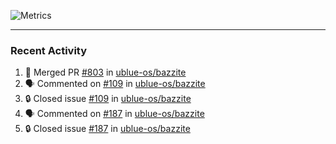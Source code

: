 ![Metrics](https://metrics.lecoq.io/KyleGospo?template=classic&base=header%2C%20activity%2C%20community%2C%20repositories%2C%20metadata&base.indepth=false&base.hireable=false&base.skip=false&config.timezone=America%2FLos_Angeles)

---
### Recent Activity
<!--START_SECTION:activity-->
1. 🎉 Merged PR [#803](https://github.com/ublue-os/bazzite/pull/803) in [ublue-os/bazzite](https://github.com/ublue-os/bazzite)
2. 🗣 Commented on [#109](https://github.com/ublue-os/bazzite/issues/109#issuecomment-1962299677) in [ublue-os/bazzite](https://github.com/ublue-os/bazzite)
3. 🔒 Closed issue [#109](https://github.com/ublue-os/bazzite/issues/109) in [ublue-os/bazzite](https://github.com/ublue-os/bazzite)
4. 🗣 Commented on [#187](https://github.com/ublue-os/bazzite/issues/187#issuecomment-1962299661) in [ublue-os/bazzite](https://github.com/ublue-os/bazzite)
5. 🔒 Closed issue [#187](https://github.com/ublue-os/bazzite/issues/187) in [ublue-os/bazzite](https://github.com/ublue-os/bazzite)
<!--END_SECTION:activity-->
